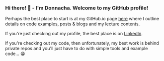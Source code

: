 ### Hi there! 👋 - I'm Donnacha. Welcome to my GitHub profile! 

Perhaps the best place to start is at my GitHub.io page [here](https://donnachaforde.github.io) where I outline details on code examples, posts & blogs and my lecture contents.

If you're just checking out my profile, the best place is on [LinkedIn](https://www.linkedin.com/in/donnachaforde/).

If you're checking out my code, then unfortunately, my best work is behind private repos and you'll just have to do with simple tools and example code... 😁

<!--
**donnachaforde/donnachaforde** is a ✨ _special_ ✨ repository because its `README.md` (this file) appears on your GitHub profile.

Here are some ideas to get you started:

- 🔭 I’m currently working on ...
- 🌱 I’m currently learning ...
- 👯 I’m looking to collaborate on ...
- 🤔 I’m looking for help with ...
- 💬 Ask me about ...
- 📫 How to reach me: ...
- 😄 Pronouns: ...
- ⚡ Fun fact: ...
-->

